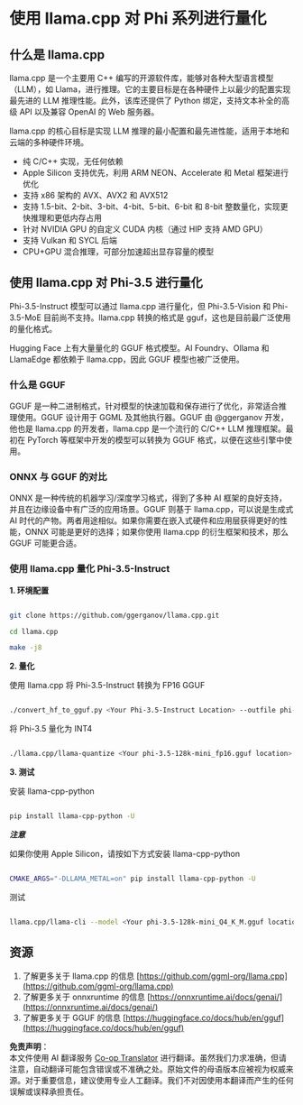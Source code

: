 <!--
CO_OP_TRANSLATOR_METADATA:
{
  "original_hash": "462bddc47427d8785f3c9fd817b346fe",
  "translation_date": "2025-07-16T22:06:32+00:00",
  "source_file": "md/01.Introduction/04/UsingLlamacppQuantifyingPhi.md",
  "language_code": "zh"
}
-->
# **使用 llama.cpp 对 Phi 系列进行量化**

## **什么是 llama.cpp**

llama.cpp 是一个主要用 C++ 编写的开源软件库，能够对各种大型语言模型（LLM），如 Llama，进行推理。它的主要目标是在各种硬件上以最少的配置实现最先进的 LLM 推理性能。此外，该库还提供了 Python 绑定，支持文本补全的高级 API 以及兼容 OpenAI 的 Web 服务器。

llama.cpp 的核心目标是实现 LLM 推理的最小配置和最先进性能，适用于本地和云端的多种硬件环境。

- 纯 C/C++ 实现，无任何依赖
- Apple Silicon 支持优先，利用 ARM NEON、Accelerate 和 Metal 框架进行优化
- 支持 x86 架构的 AVX、AVX2 和 AVX512
- 支持 1.5-bit、2-bit、3-bit、4-bit、5-bit、6-bit 和 8-bit 整数量化，实现更快推理和更低内存占用
- 针对 NVIDIA GPU 的自定义 CUDA 内核（通过 HIP 支持 AMD GPU）
- 支持 Vulkan 和 SYCL 后端
- CPU+GPU 混合推理，可部分加速超出显存容量的模型

## **使用 llama.cpp 对 Phi-3.5 进行量化**

Phi-3.5-Instruct 模型可以通过 llama.cpp 进行量化，但 Phi-3.5-Vision 和 Phi-3.5-MoE 目前尚不支持。llama.cpp 转换的格式是 gguf，这也是目前最广泛使用的量化格式。

Hugging Face 上有大量量化的 GGUF 格式模型。AI Foundry、Ollama 和 LlamaEdge 都依赖于 llama.cpp，因此 GGUF 模型也被广泛使用。

### **什么是 GGUF**

GGUF 是一种二进制格式，针对模型的快速加载和保存进行了优化，非常适合推理使用。GGUF 设计用于 GGML 及其他执行器。GGUF 由 @ggerganov 开发，他也是 llama.cpp 的开发者，llama.cpp 是一个流行的 C/C++ LLM 推理框架。最初在 PyTorch 等框架中开发的模型可以转换为 GGUF 格式，以便在这些引擎中使用。

### **ONNX 与 GGUF 的对比**

ONNX 是一种传统的机器学习/深度学习格式，得到了多种 AI 框架的良好支持，并且在边缘设备中有广泛的应用场景。GGUF 则基于 llama.cpp，可以说是生成式 AI 时代的产物。两者用途相似。如果你需要在嵌入式硬件和应用层获得更好的性能，ONNX 可能是更好的选择；如果你使用 llama.cpp 的衍生框架和技术，那么 GGUF 可能更合适。

### **使用 llama.cpp 量化 Phi-3.5-Instruct**

**1. 环境配置**


```bash

git clone https://github.com/ggerganov/llama.cpp.git

cd llama.cpp

make -j8

```


**2. 量化**

使用 llama.cpp 将 Phi-3.5-Instruct 转换为 FP16 GGUF


```bash

./convert_hf_to_gguf.py <Your Phi-3.5-Instruct Location> --outfile phi-3.5-128k-mini_fp16.gguf

```

将 Phi-3.5 量化为 INT4


```bash

./llama.cpp/llama-quantize <Your phi-3.5-128k-mini_fp16.gguf location> ./gguf/phi-3.5-128k-mini_Q4_K_M.gguf Q4_K_M

```


**3. 测试**

安装 llama-cpp-python


```bash

pip install llama-cpp-python -U

```

***注意***

如果你使用 Apple Silicon，请按如下方式安装 llama-cpp-python


```bash

CMAKE_ARGS="-DLLAMA_METAL=on" pip install llama-cpp-python -U

```

测试


```bash

llama.cpp/llama-cli --model <Your phi-3.5-128k-mini_Q4_K_M.gguf location> --prompt "<|user|>\nCan you introduce .NET<|end|>\n<|assistant|>\n"  --gpu-layers 10

```



## **资源**

1. 了解更多关于 llama.cpp 的信息 [https://github.com/ggml-org/llama.cpp](https://github.com/ggml-org/llama.cpp)
2. 了解更多关于 onnxruntime 的信息 [https://onnxruntime.ai/docs/genai/](https://onnxruntime.ai/docs/genai/)
3. 了解更多关于 GGUF 的信息 [https://huggingface.co/docs/hub/en/gguf](https://huggingface.co/docs/hub/en/gguf)

**免责声明**：  
本文件使用 AI 翻译服务 [Co-op Translator](https://github.com/Azure/co-op-translator) 进行翻译。虽然我们力求准确，但请注意，自动翻译可能包含错误或不准确之处。原始文件的母语版本应被视为权威来源。对于重要信息，建议使用专业人工翻译。我们不对因使用本翻译而产生的任何误解或误释承担责任。